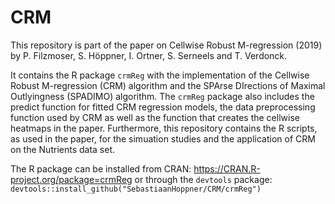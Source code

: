 # CRM
This repository is part of the paper on Cellwise Robust M-regression (2019) by P. Filzmoser, S. Höppner, I. Ortner, S. Serneels and T. Verdonck.

It contains the R package `crmReg` with the implementation of the Cellwise Robust M-regression (CRM) algorithm and the SPArse DIrections of Maximal Outlyingness (SPADIMO) algorithm. The `crmReg` package also includes the predict function for fitted CRM regression models, the data preprocessing function used by CRM as well as the function that creates the cellwise heatmaps in the paper. Furthermore, this repository contains the R scripts, as used in the paper, for the simuation studies and the application of CRM on the Nutrients data set.

The R package can be installed from CRAN: https://CRAN.R-project.org/package=crmReg
or through the `devtools` package: `devtools::install_github("SebastiaanHoppner/CRM/crmReg")`


